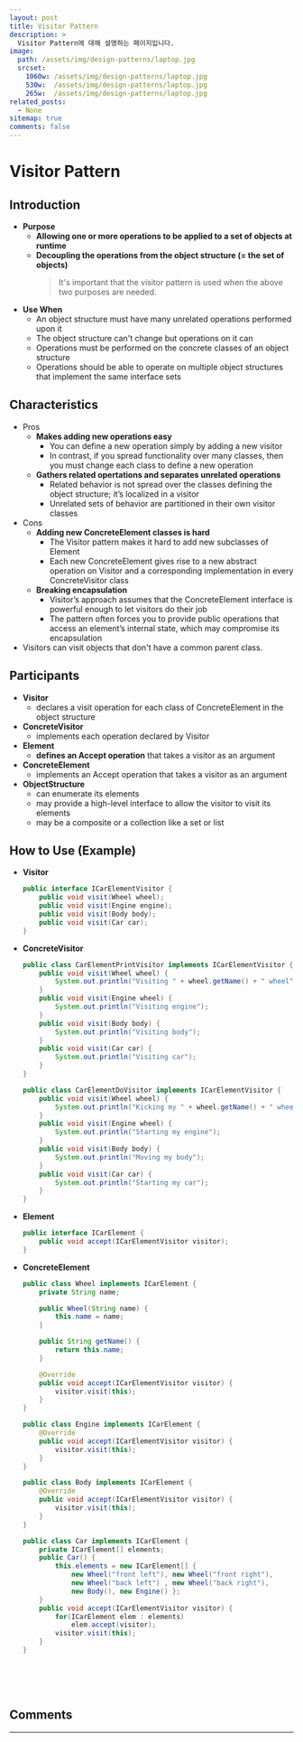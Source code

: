 ```yaml
---
layout: post
title: Visitor Pattern
description: >
  Visitor Pattern에 대해 설명하는 페이지입니다.
image: 
  path: /assets/img/design-patterns/laptop.jpg
  srcset:
    1060w: /assets/img/design-patterns/laptop.jpg
    530w:  /assets/img/design-patterns/laptop.jpg
    265w:  /assets/img/design-patterns/laptop.jpg
related_posts:
  - None
sitemap: true
comments: false
---
```


# Visitor Pattern

## Introduction
- **Purpose**
  - **Allowing one or more operations to be applied to a set of objects at runtime**
  - **Decoupling the operations from the object structure (= the set of objects)**
    > It's important that the visitor pattern is used when the above two purposes are needed.
- **Use When**
  - An object structure must have many unrelated operations performed upon it
  - The object structure can't change but operations on it can
  - Operations must be performed on the concrete classes of an object structure
  - Operations should be able to operate on multiple object structures that implement the same interface sets

## Characteristics
- Pros
  - **Makes adding new operations easy**
    - You can define a new operation simply by adding a new visitor
    - In contrast, if you spread functionality over many classes, then you must change each class to define a new operation
  - **Gathers related opertations and separates unrelated operations**
    - Related behavior is not spread over the classes defining the object structure; it’s localized in a visitor
    - Unrelated sets of behavior are partitioned in their own visitor classes
- Cons
  - **Adding new ConcreteElement classes is hard**
    - The Visitor pattern makes it hard to add new subclasses of Element
    - Each new ConcreteElement gives rise to a new abstract operation on Visitor and a corresponding implementation in every ConcreteVisitor class
  - **Breaking encapsulation**
    - Visitor’s approach assumes that the ConcreteElement interface is powerful enough to let visitors do their job
    - The pattern often forces you to provide public operations that access an element’s internal state, which may compromise its encapsulation  
- Visitors can visit objects that don't have a common parent class.

## Participants
- **Visitor**
  - declares a visit operation for each class of ConcreteElement in the object structure
- **ConcreteVisitor**
  - implements each operation declared by Visitor
- **Element**
  - **defines an Accept operation** that takes a visitor as an argument
- **ConcreteElement**
  - implements an Accept operation that takes a visitor as an argument
- **ObjectStructure**
  - can enumerate its elements 
  - may provide a high-level interface to allow the visitor to visit its elements
  - may be a composite or a collection like a set or list

## How to Use (Example)
- **Visitor**
  ```java
  public interface ICarElementVisitor {
      public void visit(Wheel wheel);
      public void visit(Engine engine);
      public void visit(Body body);
      public void visit(Car car);
  }
  ```
- **ConcreteVisitor**
  ```java
  public class CarElementPrintVisitor implements ICarElementVisitor {
      public void visit(Wheel wheel) {
          System.out.println("Visiting " + wheel.getName() + " wheel");
      }
      public void visit(Engine wheel) {
          System.out.println("Visiting engine");
      }
      public void visit(Body body) {
          System.out.println("Visiting body");
      }
      public void visit(Car car) {
          System.out.println("Visiting car");
      }
  }
  ```
  ```java
  public class CarElementDoVisitor implements ICarElementVisitor {
      public void visit(Wheel wheel) {
          System.out.println("Kicking my " + wheel.getName() + " wheel");
      }
      public void visit(Engine wheel) {
          System.out.println("Starting my engine");
      }
      public void visit(Body body) {
          System.out.println("Moving my body");
      }
      public void visit(Car car) {
          System.out.println("Starting my car");
      }
  }
  ```
- **Element**
  ```java
  public interface ICarElement {
      public void accept(ICarElementVisitor visitor);
  }
  ```
- **ConcreteElement**
  ```java
  public class Wheel implements ICarElement {
      private String name;
  
      public Wheel(String name) {
          this.name = name;
      } 

      public String getName() {
          return this.name;
      }

      @Override
      public void accept(ICarElementVisitor visitor) {
          visitor.visit(this);
      }
  }
  ```
  ```java
  public class Engine implements ICarElement {
      @Override
      public void accept(ICarElementVisitor visitor) {
          visitor.visit(this);
      }
  }
  ```
  ```java
  public class Body implements ICarElement {
      @Override
      public void accept(ICarElementVisitor visitor) {
          visitor.visit(this);
      }
  }
  ```
  ```java
  public class Car implements ICarElement {
      private ICarElement[] elements;
      public Car() {
          this.elements = new ICarElement[] { 
              new Wheel("front left"), new Wheel("front right"),  
              new Wheel("back left") , new Wheel("back right"), 
              new Body(), new Engine() }; 
      }
      public void accept(ICarElementVisitor visitor) {    
          for(ICarElement elem : elements) 
              elem.accept(visitor);
          visitor.visit(this);
      }
  }
  ```

<br />
<br />
<br />

## Comments
<hr />
<script
  src="https://utteranc.es/client.js"
  repo="HyunJinNo/HyunJinNo.github.io"
  issue-term="pathname"
  theme="github-light"
  crossorigin="anonymous"
  async
></script>
